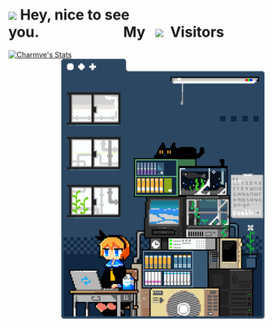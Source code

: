 <p align="left">
  <h1 align="left"><img src="https://emojis.slackmojis.com/emojis/images/1531849430/4246/blob-sunglasses.gif?1531849430" width="30"/> Hey, nice to see you.&nbsp;&nbsp;&nbsp;&nbsp;&nbsp;&nbsp;&nbsp;&nbsp;&nbsp;&nbsp;&nbsp;&nbsp;&nbsp;&nbsp;&nbsp;&nbsp;&nbsp;&nbsp;&nbsp;&nbsp;&nbsp;&nbsp;&nbsp;&nbsp;&nbsp;My&nbsp;&nbsp;&nbsp;<img src="https://profile-counter.glitch.me/RookieXwc/count.svg" width="150"/> &nbsp;Visitors</h1> 
</p>




<p align="left">
  <a href="https://github.com/RookieXwc" class="rich-diff-level-one">
    <img src="https://metrics.lecoq.io/RookieXwc?template=classic&base.activity=0&base.community=0&base.repositories=0&languages=1&stars=1&languages.limit=8&languages.sections=most-used&languages.colors=github&languages.threshold=0%25&languages.indepth=false&languages.analysis.timeout=15&languages.categories=markup%2C%20programming&languages.recent.categories=markup%2C%20programming&languages.recent.load=300&languages.recent.days=14&stars.limit=4&config.timezone=Asia%2FShanghai" alt="Charmve's Stats" width="400">
    <!-- &hide=issues
    <img src="https://metrics.lecoq.io/RookieXwc?template=classic&base.activity=0&base.community=0&base.repositories=0&languages=1&stars=1&languages.limit=8&languages.sections=most-used&languages.colors=github&languages.threshold=0%25&languages.indepth=false&languages.analysis.timeout=15&languages.categories=markup%2C%20programming&languages.recent.categories=markup%2C%20programming&languages.recent.load=300&languages.recent.days=14&stars.limit=4&config.timezone=Asia%2FShanghai" alt="Charmve's Stats" >
    -->
  </a>
  <img align="right" alt="GIF" src="mygif2.gif" width="400" title="Say HI">
</p>

